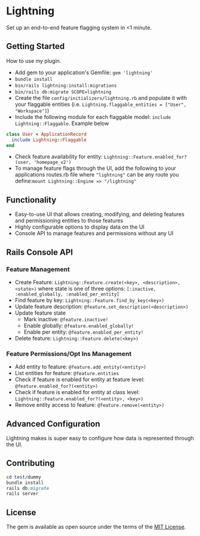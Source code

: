 # Lightning
Set up an end-to-end feature flagging system in <1 minute.

## Getting Started
How to use my plugin.

* Add gem to your application's Gemfile: `gem 'lightning'`
* `bundle install`
* `bin/rails lightning:install:migrations`
* `bin/rails db:migrate SCOPE=lightning`
* Create the file `config/initializers/lightning.rb` and populate it with your flaggable entities (i.e. `Lightning.flaggable_entities = ["User", "Workspace"]`)
* Include the following module for each flaggable model: `include Lightning::Flaggable`. Example below
```ruby
class User < ApplicationRecord
  include Lightning::Flaggable
end
```
* Check feature availability for entity: `Lightning::Feature.enabled_for?(user, 'homepage_v2')`
* To manage feature flags through the UI, add the following to your applications routes.rb file where `"lightning"` can be any route you define:`mount Lightning::Engine => "/lightning"`

## Functionality
* Easy-to-use UI that allows creating, modifying, and deleting features and permissioning entities to those features
* Highly configurable options to display data on the UI
* Console API to manage features and permissions without any UI


## Rails Console API
### Feature Management
* Create Feature: `Lightning::Feature.create(<key>, <description>, <state>)` where state is one of three options: `[:inactive, :enabled_globally, :enabled_per_entity]`
* Find feature by key: `Lightning::Feature.find_by_key(<key>)`
* Update feature description: `@feature.set_description(<description>)`
* Update feature state
    - Mark inactive: `@feature.inactive!`
    - Enable globally: `@feature.enabled_globally!`
    - Enable per entity: `@feature.enabled_per_entity!`
* Delete feature: `Lightning::Feature.delete(<key>)`
### Feature Permissions/Opt Ins Management
* Add entity to feature: `@feature.add_entity(<entity>)`
* List entities for feature: `@feature.entities`
* Check if feature is enabled for entity at feature level: `@feature.enabled_for?(<entity>)`
* Check if feature is enabled for entity at class level: `Lightning::Feature.enabled_for?(<entity>, <key>)`
* Remove entity access to feature: `@feature.remove(<entity>)`

## Advanced Configuration

Lightning makes is super easy to configure how data is represented through the UI. 

## Contributing

```ruby
cd test/dummy
bundle install
rails db:migrate
rails server
```

## License
The gem is available as open source under the terms of the [MIT License](https://opensource.org/licenses/MIT).
